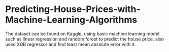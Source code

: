 # Predicting-House-Prices-with-Machine-Learning-Algorithms
The dataset can be found on Kaggle. 
using basic machine learning model such as linear regression and random forest to predict the house price.
also used XGB regressor and find least mean absolute error with it.

